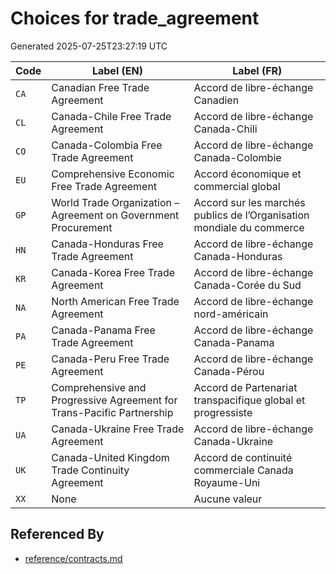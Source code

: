 # Choices for trade_agreement

Generated 2025-07-25T23:27:19 UTC

| Code | Label (EN) | Label (FR) |
|------|------------|------------|
| `CA` | Canadian Free Trade Agreement | Accord de libre-échange Canadien |
| `CL` | Canada-Chile Free Trade Agreement | Accord de libre-échange Canada-Chili |
| `CO` | Canada-Colombia Free Trade Agreement | Accord de libre-échange Canada-Colombie |
| `EU` | Comprehensive Economic Free Trade Agreement | Accord économique et commercial global |
| `GP` | World Trade Organization – Agreement on Government Procurement | Accord sur les marchés publics de l’Organisation mondiale du commerce |
| `HN` | Canada-Honduras Free Trade Agreement | Accord de libre-échange Canada-Honduras |
| `KR` | Canada-Korea Free Trade Agreement | Accord de libre-échange Canada-Corée du Sud |
| `NA` | North American Free Trade Agreement | Accord de libre-échange nord-américain |
| `PA` | Canada-Panama Free Trade Agreement | Accord de libre-échange Canada-Panama |
| `PE` | Canada-Peru Free Trade Agreement | Accord de libre-échange Canada-Pérou |
| `TP` | Comprehensive and Progressive Agreement for Trans-Pacific Partnership | Accord de Partenariat transpacifique global et progressiste |
| `UA` | Canada-Ukraine Free Trade Agreement | Accord de libre-échange Canada-Ukraine |
| `UK` | Canada-United Kingdom Trade Continuity Agreement | Accord de continuité commerciale Canada Royaume-Uni |
| `XX` | None | Aucune valeur |


## Referenced By

- [reference/contracts.md](../reference/contracts.md)
